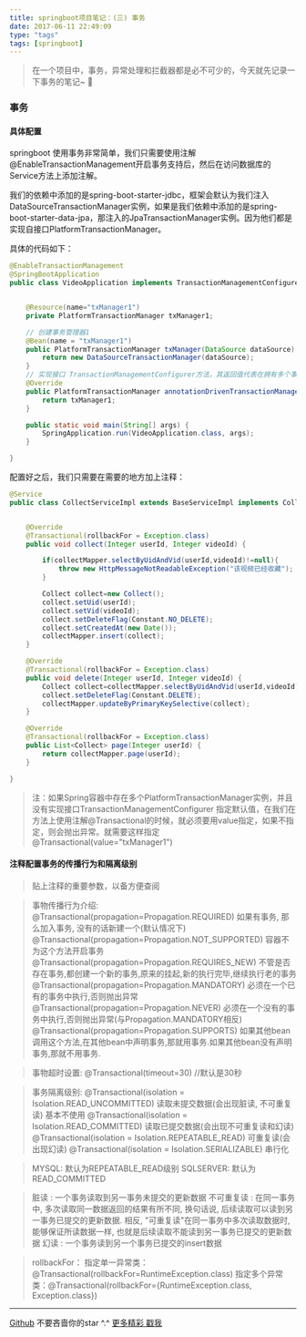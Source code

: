```yaml
---
title: springboot项目笔记：(三) 事务
date: 2017-06-11 22:49:09
type: "tags"
tags: [springboot]
---
```


>在一个项目中，事务，异常处理和拦截器都是必不可少的，今天就先记录一下事务的笔记~ 🥕

<!--more-->

### 事务

#### 具体配置

springboot 使用事务非常简单，我们只需要使用注解 @EnableTransactionManagement开启事务支持后，然后在访问数据库的Service方法上添加注解。

我们的依赖中添加的是spring-boot-starter-jdbc，框架会默认为我们注入DataSourceTransactionManager实例，如果是我们依赖中添加的是spring-boot-starter-data-jpa，那注入的JpaTransactionManager实例。因为他们都是实现自接口PlatformTransactionManager。

具体的代码如下：
```java
@EnableTransactionManagement
@SpringBootApplication
public class VideoApplication implements TransactionManagementConfigurer {


	@Resource(name="txManager1")
	private PlatformTransactionManager txManager1;

	// 创建事务管理器1
	@Bean(name = "txManager1")
	public PlatformTransactionManager txManager(DataSource dataSource) {
		return new DataSourceTransactionManager(dataSource);
	}
	// 实现接口 TransactionManagementConfigurer方法，其返回值代表在拥有多个事务管理器的情况下默认使用的事务管理器
	@Override
	public PlatformTransactionManager annotationDrivenTransactionManager() {
		return txManager1;
	}

	public static void main(String[] args) {
		SpringApplication.run(VideoApplication.class, args);
	}

}
```

配置好之后，我们只需要在需要的地方加上注释：
```java
@Service
public class CollectServiceImpl extends BaseServiceImpl implements CollectService {


    @Override
    @Transactional(rollbackFor = Exception.class)
    public void collect(Integer userId, Integer videoId) {

        if(collectMapper.selectByUidAndVid(userId,videoId)!=null){
            throw new HttpMessageNotReadableException("该视频已经收藏");
        }

        Collect collect=new Collect();
        collect.setUid(userId);
        collect.setVid(videoId);
        collect.setDeleteFlag(Constant.NO_DELETE);
        collect.setCreatedAt(new Date());
        collectMapper.insert(collect);
    }

    @Override
    @Transactional(rollbackFor = Exception.class)
    public void delete(Integer userId, Integer videoId) {
        Collect collect=collectMapper.selectByUidAndVid(userId,videoId);
        collect.setDeleteFlag(Constant.DELETE);
        collectMapper.updateByPrimaryKeySelective(collect);
    }

    @Override
    @Transactional(rollbackFor = Exception.class)
    public List<Collect> page(Integer userId) {
        return collectMapper.page(userId);
    }

}
```

> 注：如果Spring容器中存在多个PlatformTransactionManager实例，并且没有实现接口TransactionManagementConfigurer 指定默认值，在我们在方法上使用注解@Transactional的时候，就必须要用value指定，如果不指定，则会抛出异常。就需要这样指定@Transactional(value="txManager1")

#### 注释配置事务的传播行为和隔离级别
> 贴上注释的重要参数，以备方便查阅

> 事物传播行为介绍: 
@Transactional(propagation=Propagation.REQUIRED) 
如果有事务, 那么加入事务, 没有的话新建一个(默认情况下)
@Transactional(propagation=Propagation.NOT_SUPPORTED) 
容器不为这个方法开启事务
@Transactional(propagation=Propagation.REQUIRES_NEW) 
不管是否存在事务,都创建一个新的事务,原来的挂起,新的执行完毕,继续执行老的事务
@Transactional(propagation=Propagation.MANDATORY) 
必须在一个已有的事务中执行,否则抛出异常
@Transactional(propagation=Propagation.NEVER) 
必须在一个没有的事务中执行,否则抛出异常(与Propagation.MANDATORY相反)
@Transactional(propagation=Propagation.SUPPORTS) 
如果其他bean调用这个方法,在其他bean中声明事务,那就用事务.如果其他bean没有声明事务,那就不用事务.

> 事物超时设置:
@Transactional(timeout=30) //默认是30秒

> 事务隔离级别:
@Transactional(isolation = Isolation.READ_UNCOMMITTED)
读取未提交数据(会出现脏读, 不可重复读) 基本不使用
@Transactional(isolation = Isolation.READ_COMMITTED)
读取已提交数据(会出现不可重复读和幻读)
@Transactional(isolation = Isolation.REPEATABLE_READ)
可重复读(会出现幻读)
@Transactional(isolation = Isolation.SERIALIZABLE)
串行化

> MYSQL: 默认为REPEATABLE_READ级别
SQLSERVER: 默认为READ_COMMITTED

> 脏读 : 一个事务读取到另一事务未提交的更新数据
不可重复读 : 在同一事务中, 多次读取同一数据返回的结果有所不同, 换句话说, 后续读取可以读到另一事务已提交的更新数据. 相反, "可重复读"在同一事务中多次读取数据时, 能够保证所读数据一样, 也就是后续读取不能读到另一事务已提交的更新数据
幻读 : 一个事务读到另一个事务已提交的insert数据

> rollbackFor：
指定单一异常类：@Transactional(rollbackFor=RuntimeException.class)
指定多个异常类：@Transactional(rollbackFor={RuntimeException.class, Exception.class})

---
[Github](https://github.com/7le) 不要吝啬你的star ^.^
[更多精彩 戳我](https://7le.top)